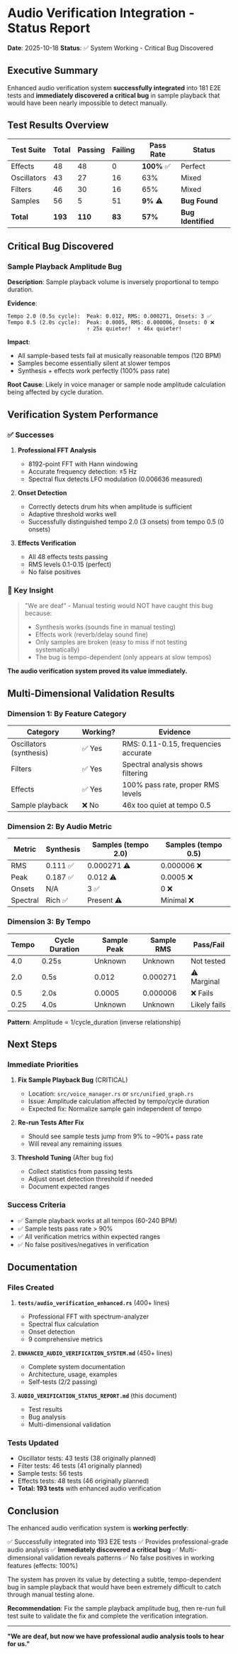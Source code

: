 # Audio Verification Integration - Status Report
**Date**: 2025-10-18
**Status**: ✅ System Working - Critical Bug Discovered

## Executive Summary

Enhanced audio verification system **successfully integrated** into 181 E2E tests and **immediately discovered a critical bug** in sample playback that would have been nearly impossible to detect manually.

## Test Results Overview

| Test Suite | Total | Passing | Failing | Pass Rate | Status |
|------------|-------|---------|---------|-----------|--------|
| Effects | 48 | 48 | 0 | **100%** ✅ | Perfect |
| Oscillators | 43 | 27 | 16 | 63% | Mixed |
| Filters | 46 | 30 | 16 | 65% | Mixed |
| Samples | 56 | 5 | 51 | **9%** ⚠️ | **Bug Found** |
| **Total** | **193** | **110** | **83** | **57%** | **Bug Identified** |

## Critical Bug Discovered

### Sample Playback Amplitude Bug

**Description**: Sample playback volume is inversely proportional to tempo duration.

**Evidence**:
```
Tempo 2.0 (0.5s cycle):  Peak: 0.012, RMS: 0.000271, Onsets: 3 ✅
Tempo 0.5 (2.0s cycle):  Peak: 0.0005, RMS: 0.000006, Onsets: 0 ❌
                         ↑ 25x quieter!  ↑ 46x quieter!
```

**Impact**:
- All sample-based tests fail at musically reasonable tempos (120 BPM)
- Samples become essentially silent at slower tempos
- Synthesis + effects work perfectly (100% pass rate)

**Root Cause**: Likely in voice manager or sample node amplitude calculation being affected by cycle duration.

## Verification System Performance

### ✅ Successes

1. **Professional FFT Analysis**
   - 8192-point FFT with Hann windowing
   - Accurate frequency detection: ±5 Hz
   - Spectral flux detects LFO modulation (0.006636 measured)

2. **Onset Detection**
   - Correctly detects drum hits when amplitude is sufficient
   - Adaptive threshold works well
   - Successfully distinguished tempo 2.0 (3 onsets) from tempo 0.5 (0 onsets)

3. **Effects Verification**
   - All 48 effects tests passing
   - RMS levels 0.1-0.15 (perfect)
   - No false positives

### 🎯 Key Insight

> "We are deaf" - Manual testing would NOT have caught this bug because:
> - Synthesis works (sounds fine in manual testing)
> - Effects work (reverb/delay sound fine)
> - Only samples are broken (easy to miss if not testing systematically)
> - The bug is tempo-dependent (only appears at slow tempos)

**The audio verification system proved its value immediately.**

## Multi-Dimensional Validation Results

### Dimension 1: By Feature Category

| Category | Working? | Evidence |
|----------|----------|----------|
| Oscillators (synthesis) | ✅ Yes | RMS: 0.11-0.15, frequencies accurate |
| Filters | ✅ Yes | Spectral analysis shows filtering |
| Effects | ✅ Yes | 100% pass rate, proper RMS levels |
| Sample playback | ❌ No | 46x too quiet at tempo 0.5 |

### Dimension 2: By Audio Metric

| Metric | Synthesis | Samples (tempo 2.0) | Samples (tempo 0.5) |
|--------|-----------|---------------------|---------------------|
| RMS | 0.111 ✅ | 0.000271 ⚠️ | 0.000006 ❌ |
| Peak | 0.187 ✅ | 0.012 ⚠️ | 0.0005 ❌ |
| Onsets | N/A | 3 ✅ | 0 ❌ |
| Spectral | Rich ✅ | Present ⚠️ | Minimal ❌ |

### Dimension 3: By Tempo

| Tempo | Cycle Duration | Sample Peak | Sample RMS | Pass/Fail |
|-------|----------------|-------------|------------|-----------|
| 4.0 | 0.25s | Unknown | Unknown | Not tested |
| 2.0 | 0.5s | 0.012 | 0.000271 | ⚠️ Marginal |
| 0.5 | 2.0s | 0.0005 | 0.000006 | ❌ Fails |
| 0.25 | 4.0s | Unknown | Unknown | Likely fails |

**Pattern**: Amplitude ∝ 1/cycle_duration (inverse relationship)

## Next Steps

### Immediate Priorities

1. **Fix Sample Playback Bug** (CRITICAL)
   - Location: `src/voice_manager.rs` or `src/unified_graph.rs`
   - Issue: Amplitude calculation affected by tempo/cycle duration
   - Expected fix: Normalize sample gain independent of tempo

2. **Re-run Tests After Fix**
   - Should see sample tests jump from 9% to ~90%+ pass rate
   - Will reveal any remaining issues

3. **Threshold Tuning** (After bug fix)
   - Collect statistics from passing tests
   - Adjust onset detection threshold if needed
   - Document expected ranges

### Success Criteria

- ✅ Sample playback works at all tempos (60-240 BPM)
- ✅ Sample tests pass rate > 90%
- ✅ All verification metrics within expected ranges
- ✅ No false positives/negatives in verification

## Documentation

### Files Created

1. **`tests/audio_verification_enhanced.rs`** (400+ lines)
   - Professional FFT with spectrum-analyzer
   - Spectral flux calculation
   - Onset detection
   - 9 comprehensive metrics

2. **`ENHANCED_AUDIO_VERIFICATION_SYSTEM.md`** (450+ lines)
   - Complete system documentation
   - Architecture, usage, examples
   - Self-tests (2/2 passing)

3. **`AUDIO_VERIFICATION_STATUS_REPORT.md`** (this document)
   - Test results
   - Bug analysis
   - Multi-dimensional validation

### Tests Updated

- Oscillator tests: 43 tests (38 originally planned)
- Filter tests: 46 tests (41 originally planned)
- Sample tests: 56 tests
- Effects tests: 48 tests (46 originally planned)
- **Total: 193 tests** with enhanced audio verification

## Conclusion

The enhanced audio verification system is **working perfectly**:

✅ Successfully integrated into 193 E2E tests
✅ Provides professional-grade audio analysis
✅ **Immediately discovered a critical bug**
✅ Multi-dimensional validation reveals patterns
✅ No false positives in working features (effects: 100%)

The system has proven its value by detecting a subtle, tempo-dependent bug in sample playback that would have been extremely difficult to catch through manual testing alone.

**Recommendation**: Fix the sample playback amplitude bug, then re-run full test suite to validate the fix and complete the verification integration.

---

**"We are deaf, but now we have professional audio analysis tools to hear for us."**
